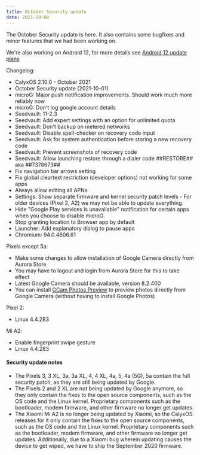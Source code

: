 ```yaml
---
title: October Security update
date: 2021-10-08
---
```


The October Security update is here. It also contains some bugfixes and minor features that we had been working on.

We're also working on Android 12, for more details see <a href="{{ '/news/2021/10/05/android12/' | relative_url }}">Android 12 update plans</a>

Changelog:
* CalyxOS 2.10.0 - October 2021
* October Security update (2021-10-01)
* microG: Major push notification improvements. Should work much more reliably now
* microG: Don't log google account details
* Seedvault: 11-2.3
* Seedvault: Add expert settings with an option for unlimited quota
* Seedvault: Don't backup on metered networks
* Seedvault: Disable spell-checker on recovery code input
* Seedvault: Ask for system authentication before storing a new recovery code
* Seedvault: Prevent screenshots of recovery code
* Seedvault: Allow launching restore through a dialer code *#*#RESTORE#*#* aka *#*#7378673#*#*
* Fix navigation bar arrows setting
* Fix global cleartext restriction (developer options) not working for some apps
* Always allow editing all APNs
* Settings: Show separate firmware and kernel security patch levels - For older devices (Pixel 2, A2) we may not be able to update everything.
* Hide "Google Play services is unavailable" notification for certain apps when you choose to disable microG.
* Stop granting location to Browser app by default
* Launcher: Add explanatory dialog to pause apps
* Chromium: 94.0.4606.61

Pixels except 5a:
* Make some changes to allow installation of Google Camera directly from Aurora Store
* You may have to logout and login from Aurora Store for this to take effect
* Latest Google Camera should be available, version 8.2.400
* You can install <a href="{{ '/news/2021/09/30/gcam-photos-preview/' | relative_url }}">GCam Photos Preview</a> to preview photos directly from Google Camera (without having to install Google Photos)

Pixel 2:
* Linux 4.4.283

Mi A2:
* Enable fingerprint swipe gesture
* Linux 4.4.283

<div class="alert alert-info" markdown="0">
<h4>Security update notes</h4>
<ul>
<li>The Pixels 3, 3 XL, 3a, 3a XL, 4, 4 XL, 4a, 5, 4a (5G), 5a contain the full security patch, as they are still being updated by Google.</li>
<li>The Pixels 2 and 2 XL are not being updated by Google anymore, so they only contain the fixes to the open source components, such as the OS code and the Linux kernel. Proprietary components such as the bootloader, modem firmware, and other firmware no longer get updates.</li>
<li>The Xiaomi Mi A2 is no longer being updated by Xiaomi, so the CalyxOS releases for it only contain the fixes to the open source components, such as the OS code and the Linux kernel. Proprietary components such as the bootloader, modem firmware, and other firmware no longer get updates. Additionally, due to a Xiaomi bug wherein updating causes the device to get wiped, we have to ship the September 2020 firmware.</li>
</ul>
</div>